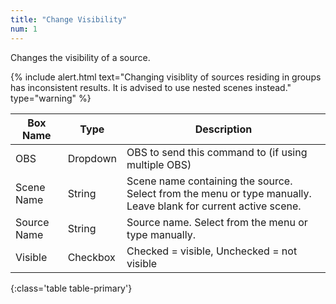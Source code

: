 ```yaml
---
title: "Change Visibility"
num: 1
---
```


Changes the visibility of a source.

{% include alert.html text="Changing visiblity of sources residing in groups has inconsistent results. It is advised to use nested scenes instead." type="warning" %} 

| Box Name | Type | Description | 
|-------|--------|--------
|OBS|Dropdown|OBS to send this command to (if using multiple OBS)|
|Scene Name|	String	|Scene name containing the source. Select from the menu or type manually. Leave blank for current active scene.
|Source Name|	String|	Source name. Select from the menu or type manually. 
|Visible |	Checkbox	|Checked = visible, Unchecked  = not visible
{:class='table table-primary'}









